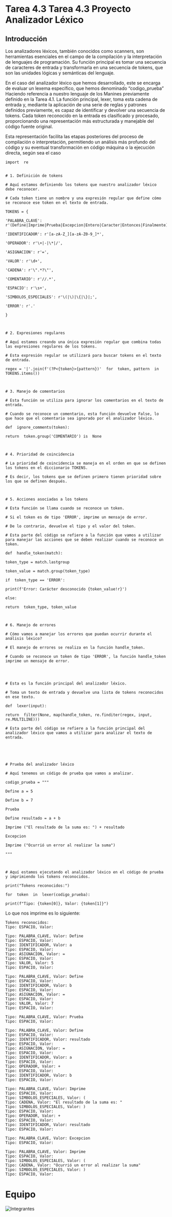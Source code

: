 # Tarea 4.3 Tarea 4.3 Proyecto Analizador Léxico


## Introducción
Los analizadores léxicos, también conocidos como scanners, son herramientas esenciales en el campo de la compilación y la interpretación de lenguajes de programación. Su función principal es tomar una secuencia de caracteres de entrada y transformarla en una secuencia de tokens, que son las unidades lógicas y semánticas del lenguaje.

En el caso del analizador léxico que hemos desarrollado, este se encarga de evaluar un lexema específico, que hemos denominado “codigo_prueba” Haciendo referencia a nuestro lenguaje de los Manines previamente definido en la Tarea 4.1. La función principal, lexer, toma esta cadena de entrada y, mediante la aplicación de una serie de reglas y patrones definidos previamente, es capaz de identificar y devolver una secuencia de tokens. Cada token reconocido en la entrada es clasificado y procesado, proporcionando una representación más estructurada y manejable del código fuente original.

Esta representación facilita las etapas posteriores del proceso de compilación o interpretación, permitiendo un análisis más profundo del código y su eventual transformación en código máquina o la ejecución directa, según sea el caso
  

    import  re
      
    
    # 1. Definición de tokens
    
    # Aquí estamos definiendo los tokens que nuestro analizador léxico debe reconocer.
    
    # Cada token tiene un nombre y una expresión regular que define cómo se reconoce ese token en el texto de entrada.
    
    TOKENS = {
    
    'PALABRA_CLAVE': r'(Define|Imprime|Prueba|Excepcion|Entero|Caracter|Entonces|Finalmente)\b',
    
    'IDENTIFICADOR': r'[a-zA-Z_][a-zA-Z0-9_]*',
    
    'OPERADOR': r'\+|-|\*|/',
    
    'ASIGNACION': r'=',
    
    'VALOR': r'\d+',
    
    'CADENA': r'\".*?\"',
    
    'COMENTARIO': r'//.*',
    
    'ESPACIO': r'\s+',
    
    'SIMBOLOS_ESPECIALES': r'\(|\)|\{|\}|;',
    
    'ERROR': r'.'
    
    }
    
      
    
    # 2. Expresiones regulares
    
    # Aquí estamos creando una única expresión regular que combina todas las expresiones regulares de los tokens.
    
    # Esta expresión regular se utilizará para buscar tokens en el texto de entrada.
    
    regex = '|'.join(f'(?P<{token}>{pattern})'  for  token, pattern  in  TOKENS.items())
    
      
    
    # 3. Manejo de comentarios
    
    # Esta función se utiliza para ignorar los comentarios en el texto de entrada.
    
    # Cuando se reconoce un comentario, esta función devuelve False, lo que hace que el comentario sea ignorado por el analizador léxico.
    
    def  ignore_comments(token):
    
    return  token.group('COMENTARIO') is  None
    
      
    
    # 4. Prioridad de coincidencia
    
    # La prioridad de coincidencia se maneja en el orden en que se definen los tokens en el diccionario TOKENS.
    
    # Es decir, los tokens que se definen primero tienen prioridad sobre los que se definen después.
    
      
    
    # 5. Acciones asociadas a los tokens
    
    # Esta función se llama cuando se reconoce un token.
    
    # Si el token es de tipo 'ERROR', imprime un mensaje de error.
    
    # De lo contrario, devuelve el tipo y el valor del token.
    
    # Esta parte del código se refiere a la función que vamos a utilizar para manejar las acciones que se deben realizar cuando se reconoce un token.
    
    def  handle_token(match):
    
    token_type = match.lastgroup
    
    token_value = match.group(token_type)
    
    if  token_type == 'ERROR':
    
    print(f'Error: Carácter desconocido {token_value!r}')
    
    else:
    
    return  token_type, token_value
    
      
    
    # 6. Manejo de errores
    
    # Cómo vamos a manejar los errores que puedan ocurrir durante el análisis léxico?
    
    # El manejo de errores se realiza en la función handle_token.
    
    # Cuando se reconoce un token de tipo 'ERROR', la función handle_token imprime un mensaje de error.
    
      
      
    
    # Esta es la función principal del analizador léxico.
    
    # Toma un texto de entrada y devuelve una lista de tokens reconocidos en ese texto.
    
    def  lexer(input):
    
    return  filter(None, map(handle_token, re.finditer(regex, input, re.MULTILINE)))
    
    # Esta parte del código se refiere a la función principal del analizador léxico que vamos a utilizar para analizar el texto de entrada.
    
      
      
      
    
    # Prueba del analizador léxico
    
    # Aquí tenemos un código de prueba que vamos a analizar.
    
    codigo_prueba = """
    
    Define a = 5
    
    Define b = 7
    
    Prueba
    
    Define resultado = a + b
    
    Imprime ("El resultado de la suma es: ") + resultado
    
    Excepcion
    
    Imprime ("Ocurrió un error al realizar la suma")
    
    """
    
      
    
    # Aquí estamos ejecutando el analizador léxico en el código de prueba y imprimiendo los tokens reconocidos.
    
    print("Tokens reconocidos:")
    
    for  token  in  lexer(codigo_prueba):
    
    print(f"Tipo: {token[0]}, Valor: {token[1]}")

Lo que nos imprime es lo siguiente:

    Tokens reconocidos:
    Tipo: ESPACIO, Valor: 
    
    Tipo: PALABRA_CLAVE, Valor: Define
    Tipo: ESPACIO, Valor:  
    Tipo: IDENTIFICADOR, Valor: a
    Tipo: ESPACIO, Valor:  
    Tipo: ASIGNACION, Valor: =
    Tipo: ESPACIO, Valor:  
    Tipo: VALOR, Valor: 5
    Tipo: ESPACIO, Valor: 
    
    Tipo: PALABRA_CLAVE, Valor: Define
    Tipo: ESPACIO, Valor:  
    Tipo: IDENTIFICADOR, Valor: b
    Tipo: ESPACIO, Valor:  
    Tipo: ASIGNACION, Valor: =
    Tipo: ESPACIO, Valor:  
    Tipo: VALOR, Valor: 7
    Tipo: ESPACIO, Valor: 
    
    Tipo: PALABRA_CLAVE, Valor: Prueba
    Tipo: ESPACIO, Valor: 
        
    Tipo: PALABRA_CLAVE, Valor: Define
    Tipo: ESPACIO, Valor:  
    Tipo: IDENTIFICADOR, Valor: resultado
    Tipo: ESPACIO, Valor:
    Tipo: ASIGNACION, Valor: =
    Tipo: ESPACIO, Valor:
    Tipo: IDENTIFICADOR, Valor: a
    Tipo: ESPACIO, Valor:
    Tipo: OPERADOR, Valor: +
    Tipo: ESPACIO, Valor:
    Tipo: IDENTIFICADOR, Valor: b
    Tipo: ESPACIO, Valor:
    
    Tipo: PALABRA_CLAVE, Valor: Imprime
    Tipo: ESPACIO, Valor:
    Tipo: SIMBOLOS_ESPECIALES, Valor: (
    Tipo: CADENA, Valor: "El resultado de la suma es: "
    Tipo: SIMBOLOS_ESPECIALES, Valor: )
    Tipo: ESPACIO, Valor:
    Tipo: OPERADOR, Valor: +
    Tipo: ESPACIO, Valor:
    Tipo: IDENTIFICADOR, Valor: resultado
    Tipo: ESPACIO, Valor:
    
    Tipo: PALABRA_CLAVE, Valor: Excepcion
    Tipo: ESPACIO, Valor:
    
    Tipo: PALABRA_CLAVE, Valor: Imprime
    Tipo: ESPACIO, Valor:
    Tipo: SIMBOLOS_ESPECIALES, Valor: (
    Tipo: CADENA, Valor: "Ocurrió un error al realizar la suma"
    Tipo: SIMBOLOS_ESPECIALES, Valor: )
    Tipo: ESPACIO, Valor:


# Equipo

![Integrantes](https://github.com/PZ222/Lenguajes_y_Automatas_Manin/assets/103959963/a74425c9-9d86-499d-9228-402ce0a49509)

